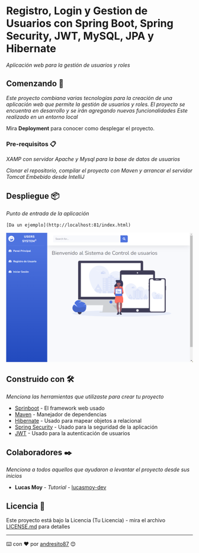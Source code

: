# Registro, Login y Gestion de Usuarios con Spring Boot, Spring Security, JWT, MySQL, JPA y Hibernate


_Aplicación web para la gestión de usuarios y roles_

## Comenzando 🚀

_Este proyecto combiana varias tecnologías para la creación de una aplicación web que permite la gestión de usuarios y roles. El proyecto se encuentra en desarrollo y se irán agregando nuevas funcionalidades
Este realizado en un entorno local_

Mira **Deployment** para conocer como desplegar el proyecto.


### Pre-requisitos 📋

_XAMP con servidor Apache y Mysql para la base de datos de usuarios_

_Clonar el repositorio, compilar el proyecto con Maven y arrancar el servidor Tomcat Embebido desde IntelliJ_


## Despliegue 📦

_Punto de entrada de la aplicación_

```
[Da un ejemplo](http://localhost:81/index.html)
```

![Imagen de ejemplo](app.png)

## Construido con 🛠️

_Menciona las herramientas que utilizaste para crear tu proyecto_

* [Sprinboot](https://spring.io/projects/spring-boot) - El framework web usado
* [Maven](https://maven.apache.org/) - Manejador de dependencias
* [Hibernate](https://hibernate.org/) - Usado para mapear objetos a relacional
* [Spring Security](https://spring.io/projects/spring-security) - Usado para la seguridad de la aplicación
* [JWT](https://jwt.io/) - Usado para la autenticación de usuarios



## Colaboradores ✒️

_Menciona a todos aquellos que ayudaron a levantar el proyecto desde sus inicios_

* **Lucas Moy** - *Tutorial* - [lucasmoy-dev](https://github.com/lucasmoy-dev)


## Licencia 📄

Este proyecto está bajo la Licencia (Tu Licencia) - mira el archivo [LICENSE.md](LICENSE.md) para detalles

---
⌨️ con ❤️ por [andresito87](https://github.com/andresito87) 😊
